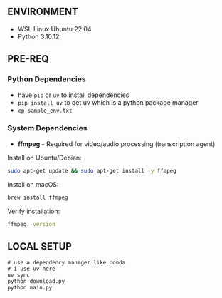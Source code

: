## ENVIRONMENT
- WSL Linux Ubuntu 22.04
- Python 3.10.12


## PRE-REQ

### Python Dependencies
- have `pip` or `uv` to install dependencies
- `pip install uv` to get uv which is a python package manager
- `cp sample_env.txt`

### System Dependencies
- **ffmpeg** - Required for video/audio processing (transcription agent)

Install on Ubuntu/Debian:
```bash
sudo apt-get update && sudo apt-get install -y ffmpeg
```

Install on macOS:
```bash
brew install ffmpeg
```

Verify installation:
```bash
ffmpeg -version
```


## LOCAL SETUP
```
# use a dependency manager like conda 
# i use uv here
uv sync
python download.py
python main.py
```
